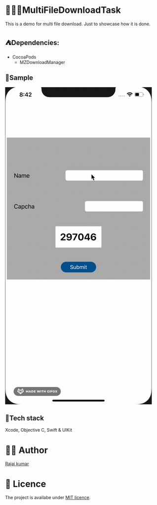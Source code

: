 # 🏋🏽‍♀️MultiFileDownloadTask


This is a demo for multi file download. Just to showcase how it is done.

## ⛺️Dependencies:

 - CocoaPods
     - MZDownloadManager

## 🎥Sample

![1](https://github.com/Rajaikumar-iOSDev/MultiFileDownloadTask/blob/main/MiulitiFileDownloadTask.gif)

## 🥞Tech stack

Xcode, Objective C, Swift & UIKit


# 👨‍💻 Author 
[Rajai kumar](https://github.com/Rajaikumar-iOSDev)

# 🔖 Licence 
The project is availabe under [MIT licence](https://github.com/Rajaikumar-iOSDev/MultiFileDownloadTask/blob/main/LICENSE).
